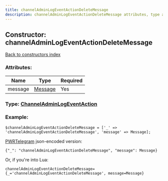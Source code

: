```yaml
---
title: channelAdminLogEventActionDeleteMessage
description: channelAdminLogEventActionDeleteMessage attributes, type and example
---
```

## Constructor: channelAdminLogEventActionDeleteMessage  
[Back to constructors index](index.md)



### Attributes:

| Name     |    Type       | Required |
|----------|---------------|----------|
|message|[Message](../types/Message.md) | Yes|



### Type: [ChannelAdminLogEventAction](../types/ChannelAdminLogEventAction.md)


### Example:

```
$channelAdminLogEventActionDeleteMessage = ['_' => 'channelAdminLogEventActionDeleteMessage', 'message' => Message];
```  

[PWRTelegram](https://pwrtelegram.xyz) json-encoded version:

```
{"_": "channelAdminLogEventActionDeleteMessage", "message": Message}
```


Or, if you're into Lua:  


```
channelAdminLogEventActionDeleteMessage={_='channelAdminLogEventActionDeleteMessage', message=Message}

```


